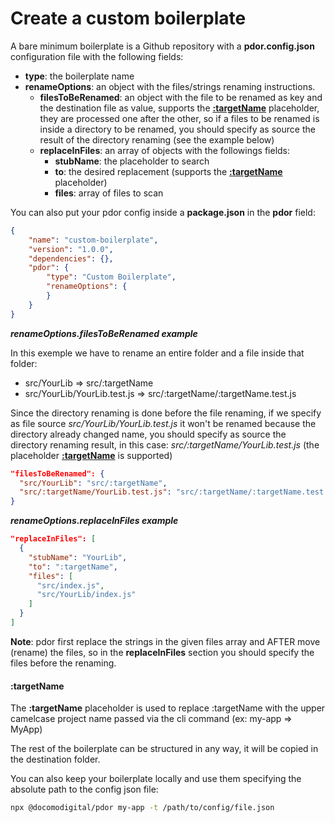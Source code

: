 # Create a custom boilerplate

A bare minimum boilerplate is a Github repository with a **pdor.config.json** configuration file with the following fields:

* **type**: the boilerplate name
* **renameOptions**: an object with the files/strings renaming instructions.
    * **filesToBeRenamed**:  an object with the file to be renamed as key and the destination file as value, supports the [**:targetName**](#:targetName) placeholder, they are processed one after the other, so if a files to be renamed is inside a directory to be renamed, you should specify as source the result of the directory renaming (see the example below)
    * **replaceInFiles**: an array of objects with the followings fields:
        * **stubName**: the placeholder to search
        * **to**: the desired replacement (supports the [**:targetName**](#:targetName) placeholder)
        * **files**: array of files to scan
        
You can also put your pdor config inside a **package.json** in the **pdor** field:

```json
{
    "name": "custom-boilerplate",
    "version": "1.0.0",
    "dependencies": {},
    "pdor": {
        "type": "Custom Boilerplate",
        "renameOptions": {
        }
    }
}
```


**_renameOptions.filesToBeRenamed example_**

In this exemple we have to rename an entire folder and a file inside that folder:
* src/YourLib => src/:targetName
* src/YourLib/YourLib.test.js => src/:targetName/:targetName.test.js

Since the directory renaming is done before the file renaming, if we specify as file source *src/YourLib/YourLib.test.js* it won't be renamed because the directory already changed name, you should specify as source the directory renaming result, in this case:
*src/:targetName/YourLib.test.js* (the placeholder [**:targetName**](#:targetName) is supported)   

```json
"filesToBeRenamed": {
  "src/YourLib": "src/:targetName",
  "src/:targetName/YourLib.test.js": "src/:targetName/:targetName.test.js"
}
```
**_renameOptions.replaceInFiles example_**
```json
"replaceInFiles": [
  {
    "stubName": "YourLib",
    "to": ":targetName",
    "files": [
      "src/index.js",
      "src/YourLib/index.js"
    ]
  }
]
```
 
**Note**: pdor first replace the strings in the given files array and AFTER move (rename) the files, so in the **replaceInFiles** section you should specify the files before the renaming.

#### :targetName
The **:targetName** placeholder is used to replace :targetName with the upper camelcase project name passed via the cli command (ex: my-app => MyApp)
 
The rest of the boilerplate can be structured in any way, it will be copied in the destination folder. 
 
You can also keep your boilerplate locally and use them specifying the absolute path to the config json file:
```bash
npx @docomodigital/pdor my-app -t /path/to/config/file.json
```